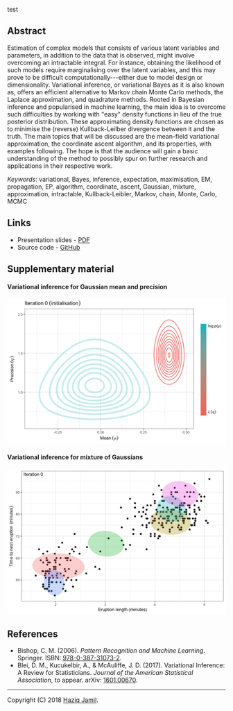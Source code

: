 test

Abstract
--------

<!-- This talk aims to introduce the concept of variational techniques for estimating statistical models with latent variables.  -->
Estimation of complex models that consists of various latent variables and parameters, in addition to the data that is observed, might involve overcoming an intractable integral. For instance, obtaining the likelihood of such models require marginalising over the latent variables, and this may prove to be difficult computationally---either due to model design or dimensionality. Variational inference, or variational Bayes as it is also known as, offers an efficient alternative to Markov chain Monte Carlo methods, the Laplace approximation, and quadrature methods. Rooted in Bayesian inference and popularised in machine learning, the main idea is to overcome such difficulties by working with "easy" density functions in lieu of the true posterior distribution. These approximating density functions are chosen as to minimise the (reverse) Kullback-Leilber divergence between it and the truth. The main topics that will be discussed are the mean-field variational approximation, the coordinate ascent algorithm, and its properties, with examples following. The hope is that the audience will gain a basic understanding of the method to possibly spur on further research and applications in their respective work.

*Keywords*: variational, Bayes, inference, expectation, maximisation, EM, propagation, EP, algorithm, coordinate, ascent, Gaussian, mixture, approximation, intractable, Kullback-Leibler, Markov, chain, Monte, Carlo, MCMC

Links
-----

-   Presentation slides - [PDF](http://socialstats.haziqj.ml/soc-stat-meet-bgtvi-handout.pdf)
-   Source code - [GitHub](https://github.com/haziqj/soc-stat-meet-bgtvi)

Supplementary material
----------------------

#### Variational inference for Gaussian mean and precision

![variational-example1](figure/var-eg1.gif)

#### Variational inference for mixture of Gaussians

![variational-example2](figure/var-eg2.gif)

References
----------

-   Bishop, C. M. (2006). *Pattern Recognition and Machine Learning*. Springer. ISBN: [978-0-387-31073-2](http://www.springer.com/gb/book/9780387310732).
-   Blei, D. M., Kucukelbir, A., & McAuliffe, J. D. (2017). Variational Inference: A Review for Statisticians. *Journal of the American Statistical Association*, to appear. arXiv: [1601.00670](https://arxiv.org/abs/1601.00670).

------------------------------------------------------------------------

Copyright (C) 2018 [Haziq Jamil](http://haziqj.ml).
